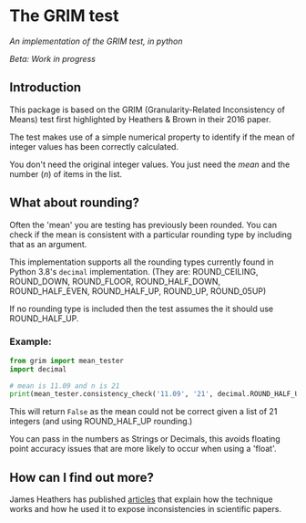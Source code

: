 # The GRIM test 
_An implementation of the GRIM test, in python_

*Beta: Work in progress*

## Introduction
This package is based on the GRIM (Granularity-Related Inconsistency of Means) test first highlighted by Heathers & Brown in their 2016 paper.

The test makes use of a simple numerical property to identify if the mean of integer values has been correctly calculated.

You don't need the original integer values. You just need the _mean_ and the number (_n_) of items in the list.
## What about rounding?

Often the 'mean' you are testing has previously been rounded. You can check if the mean is consistent with a particular rounding type by including that as an argument.

This implementation supports all the rounding types currently found in Python 3.8's `decimal` implementation.
(They are: ROUND_CEILING, ROUND_DOWN, ROUND_FLOOR, ROUND_HALF_DOWN, ROUND_HALF_EVEN, ROUND_HALF_UP, ROUND_UP, ROUND_05UP)

If no rounding type is included then the test assumes the it should use ROUND_HALF_UP.

### Example:
```python
from grim import mean_tester
import decimal

# mean is 11.09 and n is 21
print(mean_tester.consistency_check('11.09', '21', decimal.ROUND_HALF_UP))
```
This will return `False` as the mean could not be correct given a list of 21 integers (and using ROUND_HALF_UP rounding.)

You can pass in the numbers as Strings or Decimals, this avoids floating point accuracy issues that are more likely to occur when using a 'float'.

## How can I find out more?
James Heathers has published [articles](https://medium.com/@jamesheathers/the-grim-test-a-method-for-evaluating-published-research-9a4e5f05e870) that explain how the technique works and how he used it to expose inconsistencies in scientific papers.

